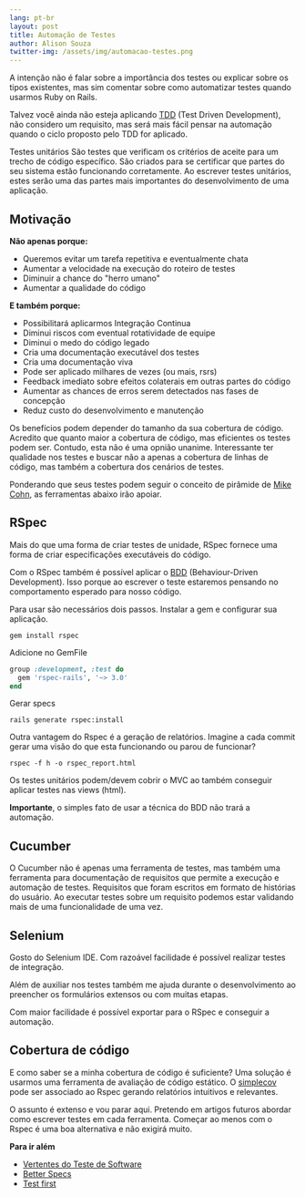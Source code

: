 ```yaml
---
lang: pt-br
layout: post
title: Automação de Testes
author: Alison Souza
twitter-img: /assets/img/automacao-testes.png
---
```


A intenção não é falar sobre a importância dos testes ou explicar sobre os tipos existentes, mas sim comentar sobre como automatizar testes quando usarmos Ruby on Rails.

Talvez você ainda não esteja aplicando [TDD](https://tdd.caelum.com.br/) (Test Driven Development), não considero um requisito, mas será mais fácil pensar na automação quando o ciclo proposto pelo TDD for aplicado.

Testes unitários São testes que verificam os critérios de aceite para um trecho de código específico. São criados para se certificar que partes do seu sistema estão funcionando corretamente. Ao escrever testes unitários, estes serão uma das partes mais importantes do desenvolvimento de uma aplicação.

## Motivação
**Não apenas porque:**
- Queremos evitar um tarefa repetitiva e eventualmente chata
- Aumentar a velocidade na execução do roteiro de testes
- Diminuir a chance do "herro umano"
- Aumentar a qualidade do código

**E também porque:**
- Possibilitará aplicarmos Integração Continua
- Diminui riscos com eventual rotatividade de equipe
- Diminui o medo do código legado
- Cria uma documentação executável dos testes
- Cria uma documentação viva
- Pode ser aplicado milhares de vezes (ou mais, rsrs)
- Feedback imediato sobre efeitos colaterais em outras partes do código
- Aumentar as chances de erros serem detectados nas fases de concepção
- Reduz custo do desenvolvimento e manutenção

Os benefícios podem depender do tamanho da sua cobertura de código. Acredito que quanto maior a cobertura de código, mas eficientes os testes podem ser. Contudo, esta não é uma opnião unanime. Interessante ter qualidade nos testes e buscar não a apenas a cobertura de linhas de código, mas também a cobertura dos cenários de testes.

Ponderando que seus testes podem seguir o conceito de pirâmide de [Mike Cohn](https://martinfowler.com/articles/practical-test-pyramid.html), as ferramentas abaixo irão apoiar.

## RSpec
Mais do que uma forma de criar testes de unidade, RSpec fornece uma forma de criar especificações executáveis do código.

Com o RSpec também é possível aplicar o [BDD](http://auditeste.com.br/o-que-e-bdd-e-quais-sao-os-seus-beneficios/) (Behaviour-Driven Development). Isso porque ao escrever o teste estaremos pensando no comportamento esperado para nosso código.

Para usar são necessários dois passos. Instalar a gem e configurar sua aplicação.

```shell
gem install rspec
```
  
Adicione no GemFile
```ruby
group :development, :test do
  gem 'rspec-rails', '~> 3.0'
end
```
  
Gerar specs
```shell
rails generate rspec:install
```

Outra vantagem do Rspec é a geração de relatórios. Imagine a cada commit gerar uma visão do que esta funcionando ou parou de funcionar?

```shell
rspec -f h -o rspec_report.html 
```
 
Os testes unitários podem/devem cobrir o MVC ao também conseguir aplicar testes nas views (html).

**Importante**, o simples fato de usar a técnica do BDD não trará a automação.

## Cucumber
O Cucumber não é apenas uma ferramenta de testes, mas também uma ferramenta para documentação de requisitos que permite a execução e automação de testes. Requisitos que foram escritos em formato de histórias do usuário. Ao executar testes sobre um requisito podemos estar validando mais de uma funcionalidade de uma vez.

## Selenium
Gosto do Selenium IDE. Com razoável facilidade é possível realizar testes de integração.

Além de auxiliar nos testes também me ajuda durante o desenvolvimento ao preencher os formulários extensos ou com muitas etapas.

Com maior facilidade é possível exportar para o RSpec e conseguir a automação.

## Cobertura de código
E como saber se a minha cobertura de código é suficiente? Uma solução é usarmos uma ferramenta de avaliação de código estático. O [simplecov](https://rubygems.org/gems/simplecov) pode ser associado ao Rspec gerando relatórios intuitivos e relevantes.

O assunto é extenso e vou parar aqui. Pretendo em artigos futuros abordar como escrever testes em cada ferramenta. Começar ao menos com o Rspec é uma boa alternativa e não exigirá muito.

**Para ir além**
- [Vertentes do Teste de Software](https://www.devmedia.com.br/desvendando-o-processo-de-teste-de-software/33287)
- [Better Specs](http://betterspecs.org/)
- [Test first](https://blog.cleancoder.com/uncle-bob/2013/09/23/Test-first.html)


